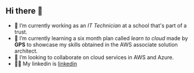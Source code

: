 ## Hi there 👋


- 🔭 I’m currently working as an *IT Technician* at a school that's part of a trust.
- 🌱 I’m currently learning a six month plan called *learn to cloud* made by **GPS** to showcase my skills obtained in the AWS associate solution architect.
- 👯 I’m looking to collaborate on cloud services in AWS and Azure.
- 👨‍💻 My linkedin is [linkedin](www.linkedin.com/in/ioan-datcu)
  



